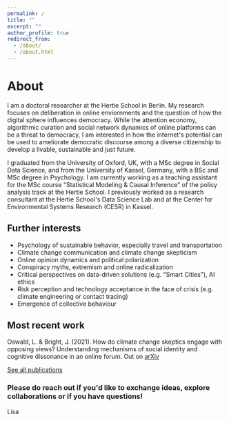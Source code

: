 ```yaml
---
permalink: /
title: ""
excerpt: ""
author_profile: true
redirect_from: 
  - /about/
  - /about.html
---
```


# About

I am a doctoral researcher at the Hertie School in Berlin. My research focuses on deliberation in online enviornments and the question of how the digital sphere influences democracy. While the attention economy, algorithmic curation and social network dynamics of online platforms can be a threat to democracy, I am interested in how the internet's potential can be used to ameliorate democratic discourse among a diverse citizenship to develop a livable, sustainable and just future. 

I graduated from the University of Oxford, UK, with a MSc degree in Social Data Science, and from the University of Kassel, Germany, with a BSc and MSc degree in Psychology. I am currently working as a teaching assistant for the MSc course "Statistical Modeling & Causal Inference" of the policy analysis track at the Hertie School. I previously worked as a research consultant at the Hertie School's Data Science Lab and at the Center for Environmental Systems Research (CESR) in Kassel.

## Further interests

* Psychology of sustainable behavior, especially travel and transportation 
* Climate change communication and climate change skepticism
* Online opinion dynamics and political polarization
* Conspiracy myths, extremism and online radicalization
* Critical perspectives on data-driven solutions (e.g. "Smart Cities"), AI ethics
* Risk perception and technology acceptance in the face of crisis (e.g. climate engineering or contact tracing)
* Emergence of collective behaviour

## Most recent work
Oswald, L. & Bright, J. (2021). How do climate change skeptics engage with opposing views? Understanding mechanisms of social identity and cognitive dissonance in an online forum. Out on [arXiv](https://arxiv.org/abs/2102.06516)

[See all publications](https://lfoswald.github.io/publication/)

### Please do reach out if you'd like to exchange ideas, explore collaborations or if you have questions!  
Lisa
